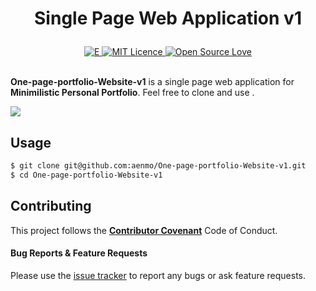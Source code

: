
  <h1><p align="center">
  Single Page Web Application v1
</p></h1>
</div>

<div align="center">
  <a href="https://cv.posquit0.com">
    <img alt="E" src="https://img.shields.io/badge/cv-demo-green.svg" />
  </a>
  <a href="https://opensource.org/licenses/mit-license.php">
    <img alt="MIT Licence" src="https://badges.frapsoft.com/os/mit/mit.svg?v=103" />
  </a>
  <a href="https://github.com/ellerbrock/open-source-badge/">
    <img alt="Open Source Love" src="https://badges.frapsoft.com/os/v1/open-source.svg?v=103" />
  </a>
</div>

<br />

**One-page-portfolio-Website-v1** is a single page web application for **Minimilistic Personal Portfolio**. Feel free to clone and use .

<img src="https://onepagev1.aenmo.dev/img/ss.png">

## Usage

```bash
$ git clone git@github.com:aenmo/One-page-portfolio-Website-v1.git
$ cd One-page-portfolio-Website-v1
```


## Contributing

This project follows the [**Contributor Covenant**](http://contributor-covenant.org/version/1/4/) Code of Conduct.

#### Bug Reports & Feature Requests

Please use the [issue tracker](https://github.com/aenmo/One-page-portfolio-Website-v1/issues) to report any bugs or ask feature requests.

